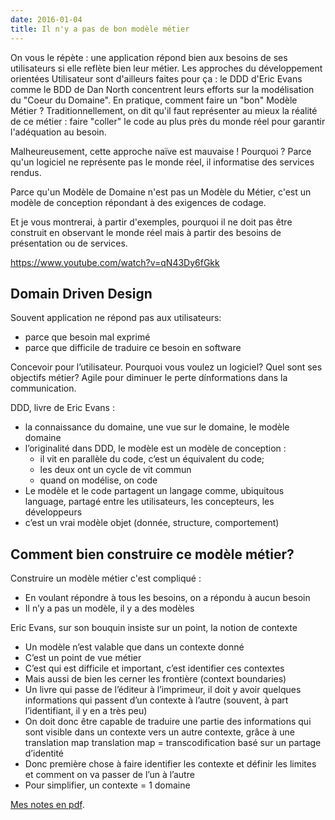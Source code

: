 ```yaml
---
date: 2016-01-04
title: Il n'y a pas de bon modèle métier
---
```


On vous le répète : une application répond bien aux besoins de ses utilisateurs si elle reflète bien leur métier. Les approches du développement orientées Utilisateur sont d'ailleurs faites pour ça : le DDD d'Eric Evans comme le BDD de Dan North concentrent leurs efforts sur la modélisation du "Coeur du Domaine".
En pratique, comment faire un "bon" Modèle Métier ?
Traditionnellement, on dit qu'il faut représenter au mieux la réalité de ce métier : faire "coller" le code au plus près du monde réel pour garantir l'adéquation au besoin.

Malheureusement, cette approche naïve est mauvaise ! Pourquoi ? Parce qu'un logiciel ne représente pas le monde réel, il informatise des services rendus.

Parce qu'un Modèle de Domaine n'est pas un Modèle du Métier, c'est un modèle de conception répondant à des exigences de codage.

Et je vous montrerai, à partir d'exemples, pourquoi il ne doit pas être construit en observant le monde réel mais à partir des besoins de présentation ou de services.

https://www.youtube.com/watch?v=qN43Dy6fGkk


## Domain Driven Design

Souvent application ne répond pas aux utilisateurs:
- parce que besoin mal exprimé
- parce que difficile de traduire ce besoin en software

Concevoir pour l’utilisateur. Pourquoi vous voulez un logiciel? Quel sont ses objectifs métier? Agile pour diminuer le perte dínformations dans la communication.

DDD, livre de Eric Evans : 
- la connaissance du domaine, une vue sur le domaine, le modèle domaine 
- l’originalité dans DDD, le modèle est un modèle de conception :
    - il vit en parallèle du code, c’est un équivalent du code; 
    - les deux ont un cycle de vit commun
    - quand on modélise, on code 
- Le modèle et le code partagent un langage comme, ubiquitous language, partagé entre les utilisateurs, les concepteurs, les développeurs
- c’est un vrai modèle objet (donnée, structure, comportement)

## Comment bien construire ce modèle métier?

Construire un modèle métier c'est compliqué :
- En voulant répondre à tous les besoins, on a répondu à aucun besoin
- Il n’y a pas un modèle, il y a des modèles

Eric Evans, sur son bouquin insiste sur un point, la notion de contexte

- Un modèle n’est valable que dans un contexte donné
- C’est un point de vue métier
- C’est qui est difficile et important, c’est identifier ces contextes
- Mais aussi de bien les cerner les frontière (context boundaries)
- Un livre qui passe de l’éditeur à l’imprimeur, il doit y avoir quelques informations qui passent d’un contexte à l’autre (souvent, à part l’identifiant, il y en a très peu)
- On doit donc être capable de traduire une partie des informations qui sont visible dans un contexte vers un autre contexte, grâce à une translation map translation map = transcodification basé sur un partage d’identité
- Donc première chose à faire identifier les contexte et définir les limites et comment on va passer de l’un à l’autre
- Pour simplifier, un contexte = 1 domaine

[Mes notes en pdf](/blog/il-n-y-a-pas-de-bon-modele-metier.pdf).

